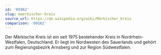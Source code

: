 ```yaml
---
id: '05962'
slug: maerkischer-kreis
source_url: https://de.wikipedia.org/wiki/Märkischer_Kreis
comparison: '09162'
---
```


Der Märkische Kreis ist ein seit 1975 bestehender Kreis in Nordrhein-Westfalen, Deutschland. Er liegt im Nordwesten des Sauerlands und gehört zum Regierungsbezirk Arnsberg und zur Region Südwestfalen.
